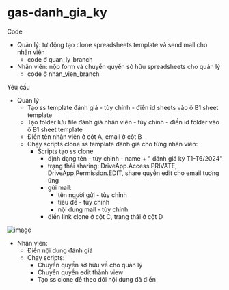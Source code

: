 # gas-danh_gia_ky
Code
- Quản lý: tự động tạo clone spreadsheets template và send mail cho nhân viên
  - code ở quan_ly_branch
- Nhân viên: nộp form và chuyển quyền sở hữu spreadsheets cho quản lý
  - code ở nhan_vien_branch
    
Yêu cầu
- Quản lý
  - Tạo ss template đánh giá - tùy chỉnh - điền id sheets vào ô B1 sheet template
  - Tạo folder lưu file đánh giá nhân viên - tùy chỉnh - điền id folder vào ô B1 sheet template
  - Điền tên nhân viên ở cột A, email ở cột B
  - Chạy scripts clone ss template đánh giá cho từng nhân viên:
    - Scripts tạo ss clone
      - định dạng tên - tùy chỉnh - name + " đánh giá kỳ T1-T6/2024"
      - trạng thái sharing: DriveApp.Access.PRIVATE, DriveApp.Permission.EDIT, share quyền edit cho email tương ứng
      - gửi mail:
         - tên người gửi - tùy chỉnh
         - tiêu đề - tùy chỉnh 
         - nội dung mail  - tùy chỉnh 
      - điền link clone ở cột C, trạng thái ở cột D
     
![image](https://github.com/nguyenmanhcuong1291/gas-danh_gia_ky/assets/165188955/7a17f0a5-cb40-47db-bc38-efe52d7de334)

- Nhân viên:
  - Điền nội dung đánh giá
  - Chạy scripts:
    - Chuyển quyền sở hữu về cho quản lý
    - Chuyển quyền edit thành view
    - Tạo ss clone để theo dõi nội dung đã điền
